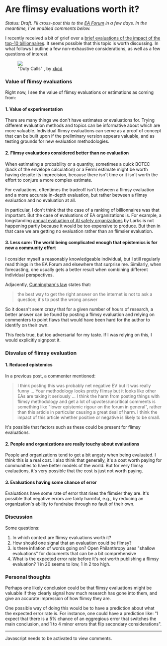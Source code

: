 Are flimsy evaluations worth it?
================================

*Status: Draft. I'll cross-post this to the [EA Forum](https://forum.effectivealtruism.org/) in a few days. In the meantime, I've enabled comments below.*

I recently received a bit of grief over a [brief evaluations of the impact of the top-10 billionnaires](https://nunosempere.com/blog/2022/10/21/brief-evaluations-of-top-10-billionnaires/). It seems possible that this topic is worth discussing. In what follows I outline a few non-exhaustive considerations, as well as a few questions of interest.

<figure><img src="https://imgs.xkcd.com/comics/duty_calls.png" class="img-frontpage-center"><br><figcaption>"Duty Calls"
, by <a href="https://xkcd.com/386/">xkcd</a></figcaption></figure>

### Value of flimsy evaluations

Right now, I see the value of flimsy evaluations or estimations as coming from:

#### 1. Value of experimentation

There are many things we don't have estimates or evaluations for. Trying different evaluation methods and topics can be informative about which are more valuable. Individual flimsy evaluations can serve as a proof of concept that can be built upon if the preliminary version appears valuable, and as testing grounds for new evaluation methodologies. 

#### 2. Flimsy evaluations considered better than no evaluation

When estimating a probability or a quantity, sometimes a quick BOTEC (back of the envelope calculation) or a Fermi estimate might be worth having despite its imprecision, because there isn't time or it isn't worth the effort to conjure a more complex estimate. 

For evaluations, oftentimes the tradeoff isn't between a flimsy evaluation and a more accurate in-depth evaluation, but rather between a flimsy evaluation and no evaluation at all. 

In particular, I don't think that the case of a ranking of billionnaires was that important. But the case of evaluations of EA organizations is. For example, a longstanding [annual evaluation of AI safety organizations](https://forum.effectivealtruism.org/posts/qdKhLcJmGQuYmzBoz/larks-s-shortform?commentId=e4h2yjCrK9kncfGTf) by Larks is not happening partly because it would be too expensive to produce. But then in that case we are getting no evaluation rather than an flimsier evaluation.

#### 3. Less sure: The world being complicated enough that epistemics is for now a community effort

I consider myself a reasonably knowledgeable individual, but I still regularly read things in the EA Forum and elsewhere that surprise me. Similarly, when forecasting, one usually gets a better result when combining different individual perspectives.

Adjacently, [Cunningham's law](https://meta.wikimedia.org/wiki/Cunningham%27s_Law) states that:

> the best way to get the right answer on the internet is not to ask a question; it's to post the wrong answer

So it doesn't seem crazy that for a given number of hours of research, a better answer can be found by posting a flimsy evaluation and relying on commenters to point flaws that would have been hard for the author to identify on their own. 

This feels true, but too adversarial for my taste. If I was relying on this, I would explicitly signpost it. 

### Disvalue of flimsy evaluation

#### 1. Reduced epistemics

In a previous post, a commenter mentioned: 

> I think posting this was probably net negative EV but it was really funny
> ...
> Your methodology looks pretty flimsy but it looks like other EAs are taking it seriously
> ...
> I think the harm from posting things with flimsy methodology and get a lot of upvotes/uncritical comments is something like "lower epistemic rigour on the forum in general", rather than this article in particular causing a great deal of harm. I think the impact of this article whether positive or negative is likely to be small.

It's possible that factors such as these could be present for flimsy evaluations.

#### 2. People and organizations are really touchy about evaluations

People and organizations tend to get a bit angsty when being evaluated. I think this is a real cost. I also think that generally, it's a cost worth paying for communities to have better models of the world. But for very flimsy evaluations, it's very possible that the cost is just not worth paying. 

#### 3. Evaluations having some chance of error

Evaluations have some rate of error that rises the flimsier they are. It's possible that negative errors are fairly harmful, e.g., by reducing an organization's ability to fundraise through no fault of their own. 

### Discussion

Some questions: 

1. In which context are flimsy evaluations worth it?
2. How should one signal that an evaluation could be flimsy?
3. Is there inflation of words going on? Open Philanthropy uses "shallow evaluations" for documents that can be a bit comprehensive
4. What is the expected error rate before it's not worth publishing a flimsy evaluation? 1 in 20 seems to low, 1 in 2 too high.

### Personal thoughts

Perhaps one likely conclusion could be that flimsy evaluations might be valuable if they clearly signal how much research has gone into them, and give an accurate impression of how flimsy they are. 

One possible way of doing this would be to have a prediction about what the expected error rate is. For instance, one could have a prediction like: "I expect that there is a 5% chance of an eggregious error that switches the main conclusion, and 1 to 4 minor errors that flip secondary considerations".

---

<section id="isso-thread">
  <noscript>Javascript needs to be activated to view comments.</noscript>
</section>

